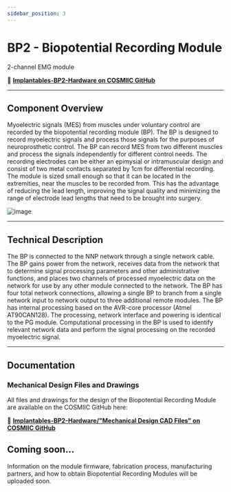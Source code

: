 ```yaml
---
sidebar_position: 3
---
```


# BP2 - Biopotential Recording Module

2-channel EMG module

:link: **[Implantables-BP2-Hardware on COSMIIC GitHub](https://github.com/COSMIIC-Inc/Implantables-BP2-Hardware)**

---

## Component Overview

Myoelectric signals (MES) from muscles under voluntary control are recorded by the biopotential recording module (BP). The BP is designed to record myoelectric signals and process those signals for the purposes of neuroprosthetic control. The BP can record MES from two different muscles and process the signals independently for different control needs. The recording electrodes can be either an epimysial or intramuscular design and consist of two metal contacts separated by 1cm for differential recording. The module is sized small enough so that it can be located in the extremities, near the muscles to be recorded from. This has the advantage of reducing the lead length, improving the signal quality and minimizing the range of electrode lead lengths that need to be brought into surgery.

![image](./img/bp.png)

---

## Technical Description

The BP is connected to the NNP network through a single network cable. The BP gains power from the network, receives data from the network that to determine signal processing parameters and other administrative functions, and places two channels of processed myoelectric data on the network for use by any other module connected to the network. The BP has four total network connections, allowing a single BP to branch from a single network input to network output to three additional remote modules. The BP has internal processing based on the AVR-core processor (Atmel AT90CAN128). The processing, network interface and powering is identical to the PG module. Computational processing in the BP is used to identify relevant network data and perform the signal processing on the recorded myoelectric signal.

---

## Documentation

### Mechanical Design Files and Drawings
All files and drawings for the design of the Biopotential Recording Module are available on the COSMIIC GitHub here:

:link: **[Implantables-BP2-Hardware/"Mechanical Design CAD Files" on COSMIIC GitHub](https://github.com/COSMIIC-Inc/Implantables-BP2-Hardware/tree/main/Mechanical%20Design%20CAD%20Files)**

## Coming soon...

Information on the module firmware, fabrication process, manufacturing partners, and how to obtain Biopotential Recording Modules will be uploaded soon.